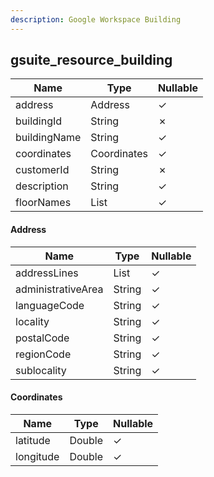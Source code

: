 ```yaml
---
description: Google Workspace Building
---
```

gsuite_resource_building
------------------------

| **Name**     | **Type**     | **Nullable** |
| ------------ | ------------ | ------------ |
| address      | Address      | &check;      |
| buildingId   | String       | &cross;      |
| buildingName | String       | &check;      |
| coordinates  | Coordinates  | &check;      |
| customerId   | String       | &cross;      |
| description  | String       | &check;      |
| floorNames   | List<String> | &check;      |

#### Address
| **Name**           | **Type**     | **Nullable** |
| ------------------ | ------------ | ------------ |
| addressLines       | List<String> | &check;      |
| administrativeArea | String       | &check;      |
| languageCode       | String       | &check;      |
| locality           | String       | &check;      |
| postalCode         | String       | &check;      |
| regionCode         | String       | &check;      |
| sublocality        | String       | &check;      |

#### Coordinates
| **Name**  | **Type** | **Nullable** |
| --------- | -------- | ------------ |
| latitude  | Double   | &check;      |
| longitude | Double   | &check;      |
